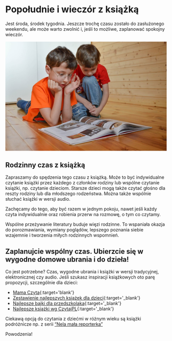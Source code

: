 # Popołudnie i wieczór z książką

Jest środa, środek tygodnia. Jeszcze trochę czasu zostało do zasłużonego weekendu, ale może warto zwolnić i, jeśli to możliwe, zaplanować spokojny wieczór.

![Książki](/img/2020-12-04.jpg)

## Rodzinny czas z książką

Zapraszamy do spędzenia tego czasu z książką. Może to być indywidualne czytanie książki przez każdego z członków rodziny lub wspólne czytanie książki, np. czytanie dzieciom. Starsze dzieci mogą także czytać głośno dla reszty rodziny lub dla młodszego rodzeństwa. Można także wspólnie słuchać książki w wersji audio.

Zachęcamy do tego, aby być razem w jednym pokoju, nawet jeśli każdy czyta indywidualnie oraz robienia przerw na rozmowę, o tym co czytamy.

Wspólne przeżywanie literatury buduje więzi rodzinne. To wspaniała okazja do porozmawiania, wymiany poglądów, lepszego poznania siebie wzajemnie i tworzenia miłych rodzinnych wspomnień.

## Zaplanujcie wspólny czas. Ubierzcie się w wygodne domowe ubrania i do dzieła!

Co jest potrzebne? Czas, wygodne ubrania i książki w wersji tradycyjnej, elektronicznej czy audio. Jeśli szukasz inspiracji książkowych oto parę propozycji, szczególnie dla dzieci:

- [Mama Czyta](https://mamaczyta.pl){:target='blank'}
- [Zestawienie najlepszych książek dla dzieci](https://www.godmother.pl/zestawienie-najlepszych-ksiazek-dla-dzieci-wg-eksperta-doradza-logopeda-iza-stopa/){:target='_blank'} 
- [Najlepsze bajki dla przedszkolaka](https://www.blogojciec.pl/dzieci/najlepsze-bajki-ksiazki-dla-dzieci-przedszkolaka/){:target='_blank'}
- [Najlepsze książki wg CzytajPL](https://czytajpl.pl/2019/04/02/najlepsze-ksiazki-dla-dzieci/){:target='_blank'} 

Ciekawą opcją do czytania z dziećmi w różnym wieku są książki podróżnicze np. z serii [“Nela mała reporterka”](https://pl.wikipedia.org/wiki/Nela_mała_reporterka#Książki)

Powodzenia!